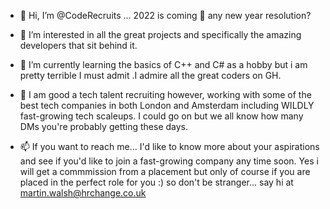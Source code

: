 - 👋 Hi, I’m @CodeRecruits ... 2022 is coming 🎉 any new year resolution?

- 👀 I’m interested in all the great projects and specifically the amazing developers that sit behind it.
- 🌱 I’m currently learning the basics of C++ and C# as a hobby but i am pretty terrible I must admit .I admire all the great coders on GH.

- 💞️ I am good a tech talent recruiting however, working with some of the best tech companies in both London and Amsterdam including WILDLY fast-growing tech scaleups. I could go on but we all know how many DMs you're probably getting these days.

- 📫 If you want to reach me... I'd like to know more about your aspirations and see if you'd like to join a fast-growing company any time soon. Yes i will get a commmission from a placement but only of course if you are placed in the perfect role for you :) 
so don't be stranger... say hi at martin.walsh@hrchange.co.uk
<!---
CodeRecruits/CodeRecruits is a ✨ special ✨ repository because its `README.md` (this file) appears on your GitHub profile.
You can click the Preview link to take a look at your changes.
--->

